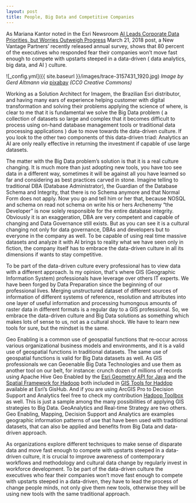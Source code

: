 ```yaml
---
layout: post
title: People, Big Data and Competitive Companies
---
```


As Mariana Kantor noted in the Esri Newsroom [AI Leads Corporate Data Priorities, but Worries Outweigh Progress]( https://www.esri.com/about/newsroom/publications/wherenext/business-executives-and-ai/?adumkts=branding&aduc=social&adum=external&aduSF=linkedin&aduca=m18wherenext&aduco=execs_and_AI&adut=social_team&adbsc=social_20180326_2227211&adbid=6384051703582461952&adbpl=li&adbpr=5311) March 21, 2018 post, a New Vantage Partners’ recently released annual survey, shows that 80 percent of the executives who responded fear their companies won’t move fast enough to compete with upstarts steeped in a data-driven ( data analytics, big data, and AI ) culture.

![_config.yml]({{ site.baseurl }}/images/trace-3157431_1920.jpg)
*Image by Gerd Altmann via* [pixabay](https://pixabay.com/pt/rastreamento-bordo-tecnologia-3157431/) *(CC0 Creative Commons)*

Working as a Solution Architect for Imagem, the Brazilian Esri distributor, and having many ears of experience helping customer with digital transformation and solving their problems applying the science of where, is clear to me that it is fundamental we solve the Big Data problem ( a collection of datasets so large and complex that it becomes difficult to process using on-hand database management tools or traditional data processing applications ) due to move towards the data-driven culture. If you look to the other two components of this data-driven triad: Analytics an AI are only really effective in returning the investment if capable of use large datasets. 

The matter with the Big Data problem’s solution is that  it is a real culture changing.  It is much more than just adopting new tools, you have too see data in a different way, sometimes it will be against all you have learned so far and considering as best practices carved in stone.  Imagine telling to traditional DBA (Database Administrator), the Guardian of the Database Schema and Integrity, that there is no Schema anymore and that Normal Form does not apply. Now you go and tell him or her that, because NOSQL and  schema on read not schema on write his or hers Archenemy “the Developer” is now solely responsible for the entire database integrity.  Obviously it is an exaggeration, DBA are very competent and capable of changing and Data Governance still exists. But as you can see it is a cultural changing not only for data governance, DBAs and developers but to everyone in the company as well. To be capable of using real time massive datasets and analyze it with AI brings to reality what we have seen only in fiction, the company itself has to embrace the data-driven culture in all its dimensions if wants to stay competitive.

To be part of the data-driven culture every professional has to view data with a different approach. Is my opinion, that's where GIS (Geographic Information System) professionals have leverage over others IT experts.  We have been forged by Data Preparation since the beginning of our professional lives. Merging unstructured dataset of different sources of information of different systems of reference, resolution and attributes into one layer of useful information and processing humongous amounts of raster data in different formats is a regular day to a GIS professional. So, we embrace the data-driven culture and Big Data solutions as something which makes lots of sense to us, not as a cultural shock.  We have to learn new tools for sure, but the mindset is the same.

Geo Enabling is a common use of geospatial functions that re-occur across various organizational business models and 
environments, and it is a valid use of geospatial functions in traditional datasets. The same use of geospatial functions is valid for Big Data datasets as well. As GIS professionals we can Geoenable Big Data Technologies and use them as another tool on our belt, for instance: crunch dozen of millions of records using Apache Hive Geo Enabled by the [Esri Geometry API for Java](https://github.com/Esri/geometry-api-java) and  the [Spatial Framework for Hadoop](https://github.com/Esri/spatial-framework-for-hadoop) both included in [GIS Tools for Haddop](http://esri.github.io/gis-tools-for-hadoop/ ) available at Esri’s GisHub.  And if you are using ArcGIS Pro to Decision Support and Analytics feel free to check my contribution [Hadoop Toolbox](https://github.com/carloseduardotoledo/bigdata_arctoolbox/tree/master/hdfs) as well.  This is just a sample among the many possibilities of applying GIS strategies to Big Data. GeoAnalytics and Real-time Strategy are two others. Geo Enabling, Mapping, Decision Support and Analytics are examples geographic information patterns of use that have been used with traditional  datasets, that can also be applied and benefits from Big Data and data-driven approach.

As organizations explore different techniques to make sense of disparate data and move fast enough to compete with upstarts steeped in a data-driven culture, it is crucial to improve awareness of contemporary workflows and methodology and cultural data change by regularly invest in workforce development. To be part of the data-driven culture the executives who fear their companies won’t move fast enough to compete with upstarts steeped in a data-driven, they have to lead the process of change people minds, not only give them new tools, otherwise they will be using new tools with the same traditional approach.
